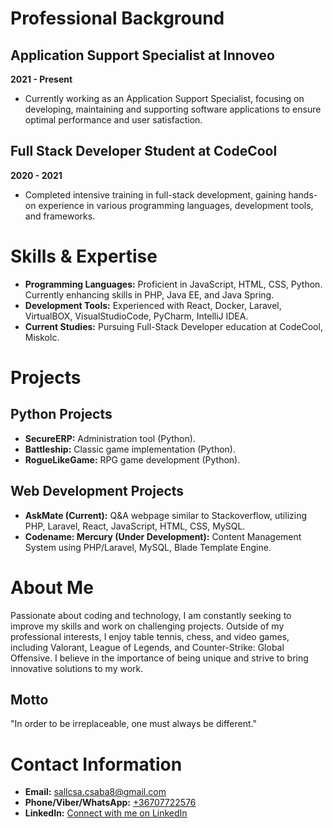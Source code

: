 # Professional Background

## Application Support Specialist at Innoveo  
**2021 - Present**  
- Currently working as an Application Support Specialist, focusing on developing, maintaining and supporting software applications to ensure optimal performance and user satisfaction.

## Full Stack Developer Student at CodeCool  
**2020 - 2021**  
- Completed intensive training in full-stack development, gaining hands-on experience in various programming languages, development tools, and frameworks.

# Skills & Expertise

- **Programming Languages:** Proficient in JavaScript, HTML, CSS, Python. Currently enhancing skills in PHP, Java EE, and Java Spring.
- **Development Tools:** Experienced with React, Docker, Laravel, VirtualBOX, VisualStudioCode, PyCharm, IntelliJ IDEA.
- **Current Studies:** Pursuing Full-Stack Developer education at CodeCool, Miskolc.

# Projects

## Python Projects
- **SecureERP:** Administration tool (Python).
- **Battleship:** Classic game implementation (Python).
- **RogueLikeGame:** RPG game development (Python).

## Web Development Projects
- **AskMate (Current):** Q&A webpage similar to Stackoverflow, utilizing PHP, Laravel, React, JavaScript, HTML, CSS, MySQL.
- **Codename: Mercury (Under Development):** Content Management System using PHP/Laravel, MySQL, Blade Template Engine.

# About Me

Passionate about coding and technology, I am constantly seeking to improve my skills and work on challenging projects. Outside of my professional interests, I enjoy table tennis, chess, and video games, including Valorant, League of Legends, and Counter-Strike: Global Offensive. I believe in the importance of being unique and strive to bring innovative solutions to my work.

## Motto

"In order to be irreplaceable, one must always be different."

# Contact Information

- **Email:** [sallcsa.csaba8@gmail.com](mailto:sallcsa.csaba8@gmail.com)
- **Phone/Viber/WhatsApp:** [+36707722576](tel:+36707722576)
- **LinkedIn:** [Connect with me on LinkedIn](https://www.linkedin.com/in/csabasallai/)

